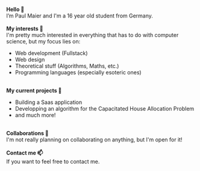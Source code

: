 <b>Hello 👋</b><br>
I’m Paul Maier and I'm a 16 year old student from Germany.
<br><br>
<b>My interests 👀</b><br>
I'm pretty much interested in everything that has to do with computer science, but my focus lies on:
- Web development (Fullstack)
- Web design
- Theoretical stuff (Algorithms, Maths, etc.)
- Programming languages (especially esoteric ones)


<br><b>My current projects 🌱</b><br>
- Building a Saas application
- Developping an algorithm for the Capacitated House Allocation Problem
- and much more!

<br><b>Collaborations 💞️</b><br>
I'm not really planning on collaborating on anything, but I'm open for it!
<br><br>
<b>Contact me 📫</b><br>
If you want to feel free to contact me.
